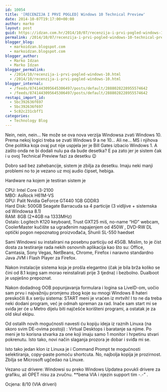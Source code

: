 ```yaml
---
id: 10054
title: '[RECENZIJA I PRVI POGLED] Windows 10 Technical Preview'
date: 2014-10-07T19:17:00+00:00
author: marko
layout: post
guid: https://idzan.com.hr/2014/10/07/recenzija-i-prvi-pogled-windows-10-technical-preview/
permalink: /2014/10/07/recenzija-i-prvi-pogled-windows-10-technical-preview/
blogger_blog:
  - markoidzan.blogspot.com
  - markoidzan.blogspot.com
blogger_author:
  - Marko Idzan
  - Marko Idzan
blogger_permalink:
  - /2014/10/recenzija-i-prvi-pogled-windows-10.html
  - /2014/10/recenzija-i-prvi-pogled-windows-10.html
blogger_internal:
  - /feeds/8741443095645306497/posts/default/2888028228955574642
  - /feeds/8741443095645306497/posts/default/2888028228955574642
restapi_import_id:
  - 5bc392636f697
  - 5bc392636f697
  - 5c82c231cbff1
categories:
  - Technology Blog
---
```

Nein, nein, nein&#8230; Ne može se ova nova verzija Windowsa zvati Windows 10. Prema nekoj logici treba se zvati Windows 9 a ne 10&#8230; Ali ne&#8230; MS i njihova One politika koja ovaj put nije uspjela jer je Bill Gates izbacio Windows 1. A zašto onda ne bi dodali nulu pa da bude desetka? E pa zato jer je sistem čak i u ovoj Technical Preview fazi za desetku 😉

Dobro sad bez zahebancije, sistem je zbilja za desetku. Imaju neki manji problemi no to je vezano uz moj audio čipset, hebiga.

Hardware na kojem je testiran sistem je

CPU: Intel Core i3-2100  
MBO: AsRock H61M-VS  
GPU: Palit Nvidia GeForce GT440 1GB GDDR3  
Hard Disk: 500GB Seagate Barracuda sa 4 particije (3 vidljive + sistemska od Windowsa 8.1)  
RAM: 8GB (2*4GB na 1333MHz)  
Ostalo: Logitech K120 keyboard, Trust GXT25 miš, no-name &#8220;HD&#8221; webcam, CoolerMaster kučište sa ugrađenim napajenjem od 450W , DVD-RW DL optički pogon nepoznatog proizvođača, Shunli SL-550 haedset

Sami Windowsi su instalirani na posebnu particiju od 45GB. Mislim, to je čist dosta za testiranje rada nekih osnovnih aplikacija kao što su: Office, Camtasia, Sony Vegas, NetBeans, Chrome, Firefox i naravno standardno Java JVM i Flash Player za Firefox.

Nakon instalacije sistema koja je prošla elegantno (čak je bila brža koliko se čini od 8.1 kojeg sam morao reinstalirati prije 3 tjedna) i bezbolno. Dualboot je uspješno prepoznat.

Nakon dodadnog OOB popunjavanja formulara i logina sa LiveID-om, uočio sam prvu i najvažniju promjenu zbog koje su mnogi Windows 8 hateri preskočili 8.x seriju sistema: START meni je vraćen iz mrtvih! I to ne da treba neki dodani program, već je odmah spreman za rad. Inače sam start mi se sviđa jer će u Metro dijelu biti najčešće korišteni programi, a ostatak je za old skul ekipu.

Od ostalih novih mogućnosti navesti ću kopiju ideja iz raznih Linuxa (na skoro svim DE-ovima postoji) : Virtual Desktops i baratanje sa njime. Po meni je to korisna stvarka za one koji imaju samo 1 monitor i hrpetinu stvari pokrenutu. Isto tako, novi način slaganja prozora je dobar i sviđa mi se.

Isto tako jedan klon iz Linuxa je i Command Prompt te mogućnosti selektiranja, copy-paste pomoću shortcuta. No, najbolja kopija je prozirnost. Zbilja se Microsoft ugčedao na Linuxe.

Vezano uz drivere: Windowsi su preko Windows Updatea povukli drivere za grafiku, ali OPET nisu za zvučnu. **bena VIA i njezin support tim -.-&#8221; .

Ocjena: 8/10 (VIA driveri)